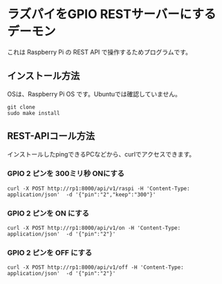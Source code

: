 # ラズパイをGPIO RESTサーバーにするデーモン


これは Raspberry Pi の REST API で操作するためプログラムです。



## インストール方法

OSは、Raspberry Pi OS です。Ubuntuでは確認していません。


```
git clone
sudo make install
```



## REST-APIコール方法

インストールしたpingできるPCなどから、curlでアクセスできます。



### GPIO 2 ピンを 300ミリ秒 ONにする

```
curl -X POST http://rp1:8000/api/v1/raspi -H 'Content-Type: application/json'  -d '{"pin":"2","keep":"300"}'
```


### GPIO 2 ピンを ON にする

```
curl -X POST http://rp1:8000/api/v1/on -H 'Content-Type: application/json'  -d '{"pin":"2"}'
```



### GPIO 2 ピンを OFF にする

```
curl -X POST http://rp1:8000/api/v1/off -H 'Content-Type: application/json'  -d '{"pin":"2"}'
```






